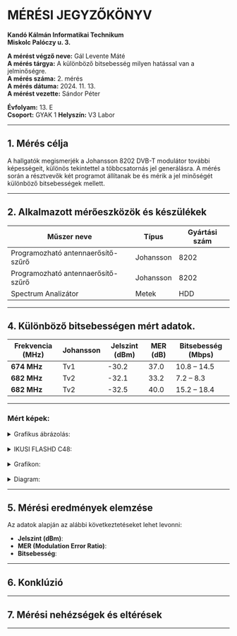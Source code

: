 
# MÉRÉSI JEGYZŐKÖNYV

**Kandó Kálmán Informatikai Technikum**  
**Miskolc Palóczy u. 3.**

**A mérést végző neve:** Gál Levente Máté  
**A mérés tárgya:** A különböző bitsebesség milyen hatással van a jelminőségre.  
**A mérés száma:** 2. mérés  
**A mérés dátuma:** 2024. 11. 13.  
**A mérést vezette:** Sándor Péter  

**Évfolyam:** 13. E  
**Csoport:** GYAK 1 
**Helyszín:** V3 Labor  

---

## 1. Mérés célja
A hallgatók megismerjék a Johansson 8202 DVB-T modulátor további képességeit, különös tekintettel a többcsatornás jel generálásra. A mérés során a résztvevők két programot állítanak be és mérik a jel minőségét különböző bitsebességek mellett.

---

## 2. Alkalmazott mérőeszközök és készülékek

| Műszer neve                         | Típus       | Gyártási szám |
| ----------------------------------- | ----------- | ------------- |
| Programozható antennaerősítő-szűrő  | Johansson   | 8202          |
| Programozható antennaerősítő-szűrő  | Johansson   | 8202          |
| Spectrum Analizátor                 | Metek       | HDD           |

---

## 4. Különböző bitsebességen mért adatok.

| Frekvencia (MHz) | Johansson        | Jelszint (dBm) | MER (dB) | Bitsebesség (Mbps) |
| ---------------- | ---------------- | -------------- | -------- | ------------------ |
| **674 MHz**      | Tv1              | -30.2          | 37.0     | 10.8 – 14.5        |
| **682 MHz**      | Tv2              | -32.1          | 33.2     | 7.2 – 8.3          |
| **682 MHz**      | Tv2              | -32.5          | 40.0     | 15.2 – 18.4        |

---

### Mért képek:

<details>
    <summary>Grafikus ábrázolás:</summary>
    Kép:   A jelszint érték vizuális ábrázolását az alábbi diagramok mutatják be:
    <img src="https://leventegal.github.io/Tavkozles/Jegyzokonyv - Bitsebesség /images/d553cce9-92d5-4cbb-8faa-159b6424967b/.jpeg>
</details>

<br>

<details>
    <summary>ISKRA P2845:</summary>
    2. kép: 490 MHz  
    <img src="https://sancy1021.github.io/Tavkozles2/Antenna%20teljes%C3%ADtm%C3%A9ny/its_snapshot_0002.bmp"/>
</details>

<br>

<details>
    <summary>IKUSI FLASHD C48:</summary>
    Kép: 490 MHz  
    <img src="https://sancy1021.github.io/Tavkozles2/Antenna%20teljes%C3%ADtm%C3%A9ny/its_snapshot_0003.bmp"/>
</details>

<br>

<details>
    <summary>Grafikon:</summary>
    Kép: 490 MHz  
   <img src="https://sancy1021.github.io/Tavkozles2/Antenna%20teljes%C3%ADtm%C3%A9ny/its_snapshot_0004.bmp.png"/>
</details>

<br>

<details>
    <summary>Diagram:</summary>
    Kép: 490 MHz  
   <img src="https://sancy1021.github.io/Tavkozles2/Antenna%20teljes%C3%ADtm%C3%A9ny/its_snapshot_0005.bmp.png"/>
</details>

---

## 5. Mérési eredmények elemzése
Az adatok alapján az alábbi következtetéseket lehet levonni:
- **Jelszint (dBm)**:
- **MER (Modulation Error Ratio)**: 
- **Bitsebesség**: 
---

## 6. Konklúzió



---

## 7. Mérési nehézségek és eltérések


---
